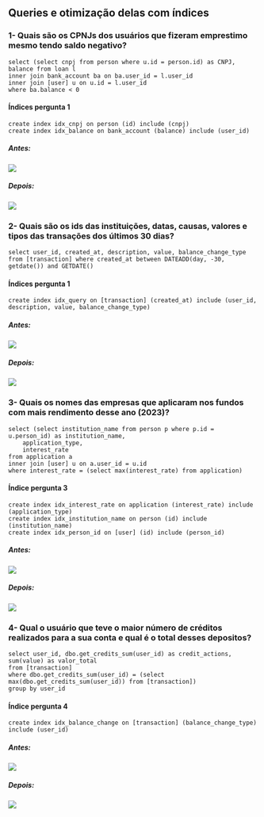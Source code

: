 <h2>Queries e otimização delas com índices</h2>

<h3>1- Quais são os CPNJs dos usuários que fizeram emprestimo mesmo tendo saldo negativo?</h3>
<code>select (select cnpj from person where u.id = person.id) as CNPJ, balance from loan l
inner join bank_account ba on ba.user_id = l.user_id
inner join [user] u on u.id = l.user_id 
where ba.balance < 0</code>

<h4>Índices pergunta 1</h4>
<code>create index idx_cnpj on person (id) include (cnpj)
create index idx_balance on bank_account (balance) include (user_id)</code>

<h5>Antes:</h5>
<img src="https://github.com/thiagomeller/projeto_final_bd2_conta_digital/assets/42391994/8df55708-2965-464e-b169-592a8f3e1550"/>

<h5>Depois:</h5>
<img src="https://github.com/thiagomeller/projeto_final_bd2_conta_digital/assets/42391994/f4729054-b34f-4776-b451-ea03945576da"/>


<h3>2- Quais são os ids das instituições, datas, causas, valores e tipos das transações dos últimos 30 dias?</h3>
<code>select user_id, created_at, description, value, balance_change_type from [transaction] where created_at between DATEADD(day, -30, getdate()) and GETDATE()</code>

<h4>Índices pergunta 1</h4>
<code>create index idx_query on [transaction] (created_at) include (user_id, description, value, balance_change_type)</code>

<h5>Antes:</h5>
<img src="https://github.com/thiagomeller/projeto_final_bd2_conta_digital/assets/42391994/11e41df9-502a-4a83-95de-4b2d6f05ee49"/>

<h5>Depois:</h5>
<img src="https://github.com/thiagomeller/projeto_final_bd2_conta_digital/assets/42391994/56de53fc-3e19-49bb-8b26-bec4ac53aa02"/>


<h3>3- Quais os nomes das empresas que aplicaram nos fundos com mais rendimento desse ano (2023)?</h3>
<code>select (select institution_name from person p where p.id = u.person_id) as institution_name,
	application_type,
	interest_rate
from application a
inner join [user] u on a.user_id = u.id
where interest_rate = (select max(interest_rate) from application)</code>

<h4>Índice pergunta 3</h4>
<code>create index idx_interest_rate on application (interest_rate) include (application_type)
create index idx_institution_name on person (id) include (institution_name)
create index idx_person_id on [user] (id) include (person_id)</code>

<h5>Antes:</h5>
<img src="https://github.com/thiagomeller/projeto_final_bd2_conta_digital/assets/42391994/ad465596-7ab7-475d-9275-92aaaa513e52"/>

<h5>Depois:</h5>
<img src="https://github.com/thiagomeller/projeto_final_bd2_conta_digital/assets/42391994/e084cef1-acbd-49d7-839a-eac96bcd62d6"/>


<h3>4- Qual o usuário que teve o maior número de créditos realizados para a sua conta e qual é o total desses depositos?</h3>
<code>select user_id, dbo.get_credits_sum(user_id) as credit_actions, sum(value) as valor_total
from [transaction]
where dbo.get_credits_sum(user_id) = (select max(dbo.get_credits_sum(user_id)) from [transaction])
group by user_id</code>

<h4>Índice pergunta 4</h4>
<code>create index idx_balance_change on [transaction] (balance_change_type) include (user_id)</code>

<h5>Antes:</h5>
<img src="https://github.com/thiagomeller/projeto_final_bd2_conta_digital/assets/42391994/5cc7dd69-376b-4e82-bbd7-b7ea195e42d8" />

<h5>Depois:</h5>
<img src="https://github.com/thiagomeller/projeto_final_bd2_conta_digital/assets/42391994/553d9c0c-2e96-4ac7-ae2d-f918eaf1823d" />
